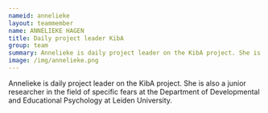 ```yaml
---
nameid: annelieke
layout: teammember
name: ANNELIEKE HAGEN
title: Daily project leader KibA
group: team
summary: Annelieke is daily project leader on the KibA project. She is also a junior researcher in the field of specific fears at the Department of Developmental and Educational Psychology at Leiden University.
image: /img/annelieke.png
---
```


Annelieke is daily project leader on the KibA project. She is also a junior researcher in the field of specific fears at the Department of Developmental and Educational Psychology at Leiden University.
